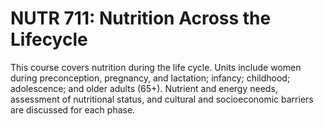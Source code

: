 # NUTR 711: Nutrition Across the Lifecycle

This course covers nutrition during the life cycle. Units include women during preconception, pregnancy, and lactation; infancy; childhood; adolescence; and older adults (65+). Nutrient and energy needs, assessment of nutritional status, and cultural and socioeconomic barriers are discussed for each phase.
